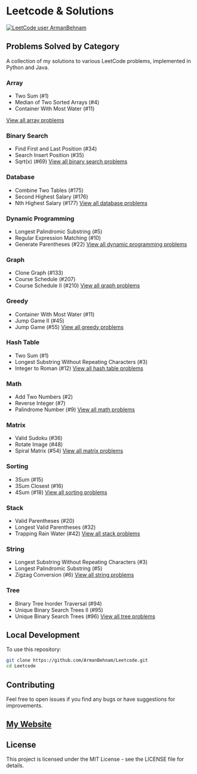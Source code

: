# Leetcode & Solutions
[![LeetCode user ArmanBehnam](https://img.shields.io/badge/LeetCode-ArmanBehnam-FFA116?style=for-the-badge&logo=leetcode)](https://leetcode.com/u/armani16/)


## Problems Solved by Category

A collection of my solutions to various LeetCode problems, implemented in Python and Java.


### Array
- Two Sum (#1)
- Median of Two Sorted Arrays (#4)
- Container With Most Water (#11)

[View all array problems](./array)

### Binary Search
- Find First and Last Position (#34)
- Search Insert Position (#35)
- Sqrt(x) (#69)
[View all binary search problems](./binary_search)

### Database
- Combine Two Tables (#175)
- Second Highest Salary (#176)
- Nth Highest Salary (#177)
[View all database problems](./database)

### Dynamic Programming
- Longest Palindromic Substring (#5)
- Regular Expression Matching (#10)
- Generate Parentheses (#22)
[View all dynamic programming problems](./dynamic)

### Graph
- Clone Graph (#133)
- Course Schedule (#207)
- Course Schedule II (#210)
[View all graph problems](./graph)

### Greedy
- Container With Most Water (#11)
- Jump Game II (#45)
- Jump Game (#55)
[View all greedy problems](./greedy)

### Hash Table
- Two Sum (#1)
- Longest Substring Without Repeating Characters (#3)
- Integer to Roman (#12)
[View all hash table problems](./hash_table)

### Math
- Add Two Numbers (#2)
- Reverse Integer (#7)
- Palindrome Number (#9)
[View all math problems](./math)

### Matrix
- Valid Sudoku (#36)
- Rotate Image (#48)
- Spiral Matrix (#54)
[View all matrix problems](./matrix)

### Sorting
- 3Sum (#15)
- 3Sum Closest (#16)
- 4Sum (#18)
[View all sorting problems](./sorting)

### Stack
- Valid Parentheses (#20)
- Longest Valid Parentheses (#32)
- Trapping Rain Water (#42)
[View all stack problems](./stack)

### String
- Longest Substring Without Repeating Characters (#3)
- Longest Palindromic Substring (#5)
- Zigzag Conversion (#6)
[View all string problems](./string)

### Tree
- Binary Tree Inorder Traversal (#94)
- Unique Binary Search Trees II (#95)
- Unique Binary Search Trees (#96)
[View all tree problems](./tree)


## Local Development
To use this repository:
```bash
git clone https://github.com/ArmanBehnam/Leetcode.git
cd Leetcode
```

## Contributing
Feel free to open issues if you find any bugs or have suggestions for improvements.

## [My Website](https://armanbehnam.github.io/)

## License
This project is licensed under the MIT License - see the LICENSE file for details.

